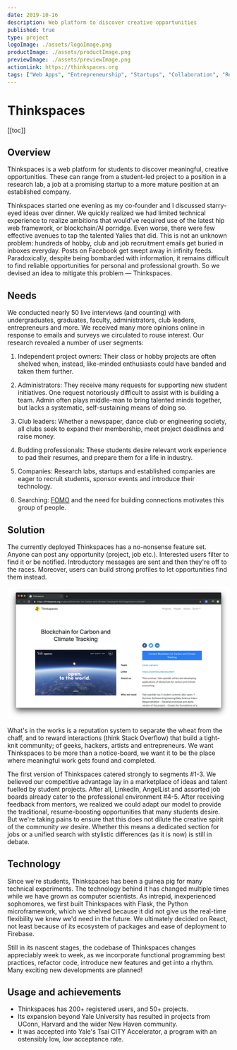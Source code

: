 ```yaml
---
date: 2019-10-16
description: Web platform to discover creative opportunities
published: true
type: project
logoImage: ./assets/logoImage.png
productImage: ./assets/productImage.png
previewImage: ./assets/previewImage.png
actionLink: https://thinkspaces.org
tags: ["Web Apps", "Entrepreneurship", "Startups", "Collaboration", "React", "Firebase"]
---
```


# Thinkspaces

[[toc]]

## Overview

Thinkspaces is a web platform for students to discover meaningful, creative opportunities. These can range from a student-led project to a position in a research lab, a job at a promising startup to a more mature position at an established company.

Thinkspaces started one evening as my co-founder and I discussed starry-eyed ideas over dinner. We quickly realized we had limited technical experience to realize ambitions that would've required use of the latest hip web framework, or blockchain/AI porridge. Even worse, there were few effective avenues to tap the talented Yalies that did. This is not an unknown problem: hundreds of hobby, club and job recruitment emails get buried in inboxes everyday. Posts on Facebook get swept away in infinity feeds. Paradoxically, despite being bombarded with information, it remains difficult to find reliable opportunities for personal and professional growth. So we devised an idea to mitigate this problem — Thinkspaces.

## Needs

We conducted nearly 50 live interviews (and counting) with undergraduates, graduates, faculty, administrators, club leaders, entrepreneurs and more. We received many more opinions online in response to emails and surveys we circulated to rouse interest. Our research revealed a number of user segments:

1. Independent project owners: Their class or hobby projects are often shelved when, instead, like-minded enthusiasts could have banded and taken them further.

2. Administrators: They receive many requests for supporting new student initiatives. One request notoriously difficult to assist with is building a team. Admin often plays middle-man to bring talented minds together, but lacks a systematic, self-sustaining means of doing so.

3. Club leaders: Whether a newspaper, dance club or engineering society, all clubs seek to expand their membership, meet project deadlines and raise money.

4. Budding professionals: These students desire relevant work experience to pad their resumes, and prepare them for a life in industry.

5. Companies: Research labs, startups and established companies are eager to recruit students, sponsor events and introduce their technology.

6. Searching: [FOMO](https://en.wikipedia.org/wiki/Fear_of_missing_out) and the need for building connections motivates this group of people.

## Solution

The currently deployed Thinkspaces has a no-nonsense feature set. Anyone can post any opportunity (project, job etc.). Interested users filter to find it or be notified. Introductory messages are sent and then they're off to the races. Moreover, users can build strong profiles to let opportunities find them instead.

![Example project](./assets/sampleProject.png "An example of a project")

What's in the works is a reputation system to separate the wheat from the chaff, and to reward interactions (think Stack Overflow) that build a tight-knit community; of geeks, hackers, artists and entrepreneurs. We want Thinkspaces to be more than a notice-board, we want it to be the place where meaningful work gets found and completed.

The first version of Thinkspaces catered strongly to segments #1-3. We believed our competitive advantage lay in a marketplace of ideas and talent fuelled by student projects. After all, LinkedIn, AngelList and assorted job boards already cater to the professional environment #4-5. After receiving feedback from mentors, we realized we could adapt our model to provide the traditional, resume-boosting opportunities that many students desire. But we're taking pains to ensure that this does not dilute the creative spirit of the community _we_ desire. Whether this means a dedicated section for jobs or a unified search with stylistic differences (as it is now) is still in debate.

## Technology

Since we're students, Thinkspaces has been a guinea pig for many technical experiments. The technology behind it has changed multiple times while we have grown as computer scientists. As intrepid, inexperienced sophomores, we first built Thinkspaces with Flask, the Python microframework, which we shelved because it did not give us the real-time flexibility we knew we'd need in the future. We ultimately decided on React, not least because of its ecosystem of packages and ease of deployment to Firebase.

Still in its nascent stages, the codebase of Thinkspaces changes appreciably week to week, as we incorporate functional programming best practices, refactor code, introduce new features and get into a rhythm. Many exciting new developments are planned!

## Usage and achievements

- Thinkspaces has 200+ registered users, and 50+ projects.
- Its expansion beyond Yale University has resulted in projects from UConn, Harvard and the wider New Haven community.
- It was accepted into Yale's Tsai CITY Accelerator, a program with an ostensibly low, _low_ acceptance rate.
